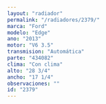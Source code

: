 ```yaml
---
layout: "radiador"
permalink: "/radiadores/2379/"
marca: "Ford"
modelo: "Edge"
ano: "2013"
motor: "V6 3.5"
transmision: "Automática"
parte: "434082"
clima: "Con clima"
alto: "28 3/4"
ancho: "17 1/4"
observaciones: ""
id: "2379"
---
```


